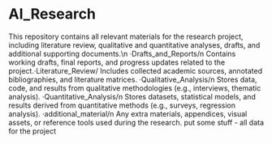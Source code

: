 # AI_Research
This repository contains all relevant materials for the research project, including literature review, qualitative and quantitative analyses, drafts, and additional supporting documents.\n
·Drafts_and_Reports/n
Contains working drafts, final reports, and progress updates related to the project.·Literature_Review/
Includes collected academic sources, annotated bibliographies, and literature matrices.
·Qualitative_Analysis/n
Stores data, code, and results from qualitative methodologies (e.g., interviews, thematic analysis).
·Quantitative_Analysis/n
Stores datasets, statistical models, and results derived from quantitative methods (e.g., surveys, regression analysis).
·additional_material/n
Any extra materials, appendices, visual assets, or reference tools used during the research.
put some stuff - all data for the project
